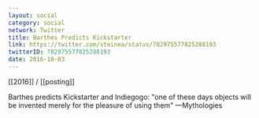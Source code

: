 ```yaml
---
layout: social
category: social
network: Twitter
title: Barthes Predicts Kickstarter
link: https://twitter.com/steinea/status/782975577825288193
twitterID: 782975577825288193
date: 2016-10-03
---
```


[[2016]] / [[posting]]

Barthes predicts Kickstarter and Indiegogo: "one of these days objects will be invented merely for the pleasure of using them" —Mythologies
